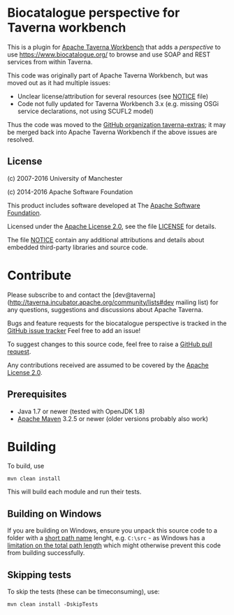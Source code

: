<!--
   Licensed to the Apache Software Foundation (ASF) under one or more
   contributor license agreements.  See the NOTICE file distributed with
   this work for additional information regarding copyright ownership.
   The ASF licenses this file to You under the Apache License, Version 2.0
   (the "License"); you may not use this file except in compliance with
   the License.  You may obtain a copy of the License at

       http://www.apache.org/licenses/LICENSE-2.0

   Unless required by applicable law or agreed to in writing, software
   distributed under the License is distributed on an "AS IS" BASIS,
   WITHOUT WARRANTIES OR CONDITIONS OF ANY KIND, either express or implied.
   See the License for the specific language governing permissions and
   limitations under the License.
-->

# Biocatalogue perspective for Taverna workbench

This is a plugin for 
[Apache Taverna Workbench](https://taverna.incubator.apache.org/download/workbench/)
that adds a _perspective_ to use 
https://www.biocatalogue.org/ to browse and use SOAP and REST services from 
within Taverna.

This code was originally part of Apache Taverna Workbench, but was moved out
as it had multiple issues:

* Unclear license/attribution for several resources (see [NOTICE](NOTICE) file)
* Code not fully updated for Taverna Workbench 3.x (e.g. missing OSGi service
  declarations, not using SCUFL2 model)

Thus the code was moved to the [GitHub organization
taverna-extras](https://github.com/taverna-extras/);
it may be merged back into Apache Taverna Workbench
if the above issues are resolved.



## License

(c) 2007-2016 University of Manchester

(c) 2014-2016 Apache Software Foundation


This product includes software developed at The
[Apache Software Foundation](http://www.apache.org/).

Licensed under the
[Apache License 2.0](https://www.apache.org/licenses/LICENSE-2.0), see the file
[LICENSE](LICENSE) for details.

The file [NOTICE](NOTICE) contain any additional attributions and
details about embedded third-party libraries and source code.


# Contribute

Please subscribe to and contact the
[dev@taverna](http://taverna.incubator.apache.org/community/lists#dev mailing list)
for any questions, suggestions and discussions about
Apache Taverna.

Bugs and feature requests for the biocatalogue 
perspective is tracked in the
[GitHub issue tracker](https://github.com/taverna-extras/taverna-perspective-biocatalogue/issues)
Feel free to add an issue!

To suggest changes to this source code, feel free to raise a
[GitHub pull request](https://github.com/taverna-extras/taverna-perspective-biocatalogue/pulls).

Any contributions received are assumed to be covered by the [Apache License
2.0](https://www.apache.org/licenses/LICENSE-2.0). 




## Prerequisites

* Java 1.7 or newer (tested with OpenJDK 1.8)
* [Apache Maven](https://maven.apache.org/download.html) 3.2.5 or newer (older
  versions probably also work)


# Building

To build, use

    mvn clean install

This will build each module and run their tests.


## Building on Windows

If you are building on Windows, ensure you unpack this source code
to a folder with a [short path name](http://stackoverflow.com/questions/1880321/why-does-the-260-character-path-length-limit-exist-in-windows) 
lenght, e.g. `C:\src` - as 
Windows has a [limitation on the total path length](https://msdn.microsoft.com/en-us/library/aa365247%28VS.85%29.aspx#maxpath) 
which might otherwise
prevent this code from building successfully.


## Skipping tests

To skip the tests (these can be timeconsuming), use:

    mvn clean install -DskipTests


